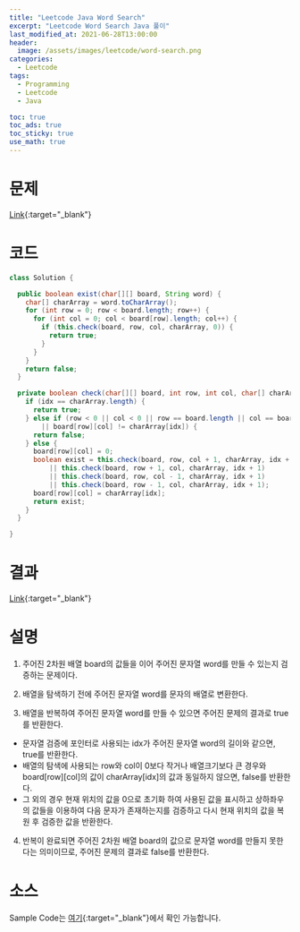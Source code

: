 ```yaml
---
title: "Leetcode Java Word Search"
excerpt: "Leetcode Word Search Java 풀이"
last_modified_at: 2021-06-28T13:00:00
header:
  image: /assets/images/leetcode/word-search.png
categories:
  - Leetcode
tags:
  - Programming
  - Leetcode
  - Java

toc: true
toc_ads: true
toc_sticky: true
use_math: true
---
```

# 문제
[Link](https://leetcode.com/problems/word-search/){:target="_blank"}

# 코드
```java
class Solution {

  public boolean exist(char[][] board, String word) {
    char[] charArray = word.toCharArray();
    for (int row = 0; row < board.length; row++) {
      for (int col = 0; col < board[row].length; col++) {
        if (this.check(board, row, col, charArray, 0)) {
          return true;
        }
      }
    }
    return false;
  }

  private boolean check(char[][] board, int row, int col, char[] charArray, int idx) {
    if (idx == charArray.length) {
      return true;
    } else if (row < 0 || col < 0 || row == board.length || col == board[row].length
        || board[row][col] != charArray[idx]) {
      return false;
    } else {
      board[row][col] = 0;
      boolean exist = this.check(board, row, col + 1, charArray, idx + 1)
          || this.check(board, row + 1, col, charArray, idx + 1)
          || this.check(board, row, col - 1, charArray, idx + 1)
          || this.check(board, row - 1, col, charArray, idx + 1);
      board[row][col] = charArray[idx];
      return exist;
    }
  }

}
```

# 결과
[Link](https://leetcode.com/submissions/detail/514222856/){:target="_blank"}

# 설명
1. 주어진 2차원 배열 board의 값들을 이어 주어진 문자열 word를 만들 수 있는지 검증하는 문제이다.

2. 배열을 탐색하기 전에 주어진 문자열 word를 문자의 배열로 변환한다.

3. 배열을 반복하여 주어진 문자열 word를 만들 수 있으면 주어진 문제의 결과로 true를 반환한다.
- 문자열 검증에 포인터로 사용되는 idx가 주어진 문자열 word의 길이와 같으면, true를 반환한다.
- 배열의 탐색에 사용되는 row와 col이 0보다 작거나 배열크기보다 큰 경우와 board[row][col]의 값이 charArray[idx]의 값과 동일하지 않으면, false를 반환한다.
- 그 외의 경우 현재 위치의 값을 0으로 초기화 하여 사용된 값을 표시하고 상하좌우의 값들을 이용하여 다음 문자가 존재하는지를 검증하고 다시 현재 위치의 값을 복원 후 검증한 값을 반환한다.

4. 반복이 완료되면 주어진 2차원 배열 board의 값으로 문자열 word를 만들지 못한다는 의미이므로, 주어진 문제의 결과로 false를 반환한다.

# 소스
Sample Code는 [여기](https://github.com/GracefulSoul/leetcode/blob/master/src/main/java/gracefulsoul/problems/WordSearch.java){:target="_blank"}에서 확인 가능합니다.